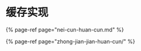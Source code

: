 # 缓存实现

{% page-ref page="nei-cun-huan-cun.md" %}

{% page-ref page="zhong-jian-jian-huan-cun/" %}



